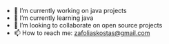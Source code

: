 - 🔭 I’m currently working on java projects
- 🌱 I’m currently learning java
- 👯 I’m looking to collaborate on open source projects
- 📫 How to reach me: zafoliaskostas@gmail.com


